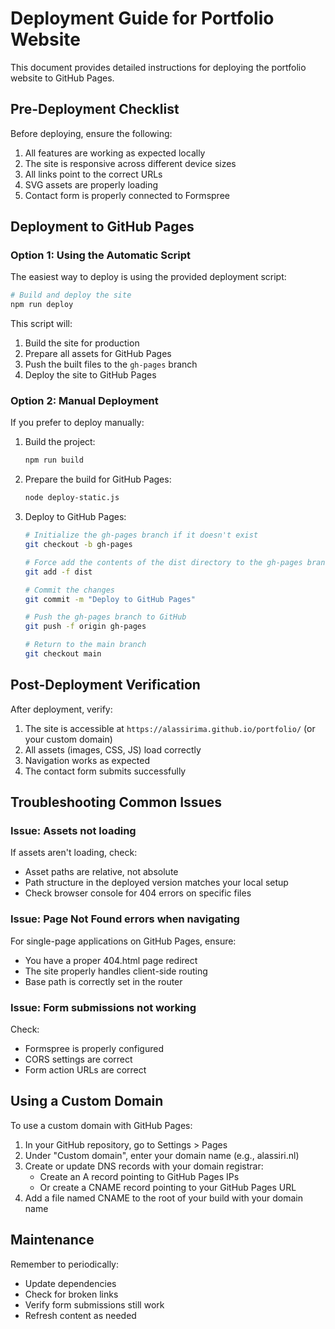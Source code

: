 # Deployment Guide for Portfolio Website

This document provides detailed instructions for deploying the portfolio website to GitHub Pages.

## Pre-Deployment Checklist

Before deploying, ensure the following:

1. All features are working as expected locally
2. The site is responsive across different device sizes
3. All links point to the correct URLs
4. SVG assets are properly loading 
5. Contact form is properly connected to Formspree

## Deployment to GitHub Pages

### Option 1: Using the Automatic Script

The easiest way to deploy is using the provided deployment script:

```bash
# Build and deploy the site
npm run deploy
```

This script will:
1. Build the site for production
2. Prepare all assets for GitHub Pages
3. Push the built files to the `gh-pages` branch
4. Deploy the site to GitHub Pages

### Option 2: Manual Deployment

If you prefer to deploy manually:

1. Build the project:
   ```bash
   npm run build
   ```

2. Prepare the build for GitHub Pages:
   ```bash
   node deploy-static.js
   ```

3. Deploy to GitHub Pages:
   ```bash
   # Initialize the gh-pages branch if it doesn't exist
   git checkout -b gh-pages

   # Force add the contents of the dist directory to the gh-pages branch
   git add -f dist

   # Commit the changes
   git commit -m "Deploy to GitHub Pages"

   # Push the gh-pages branch to GitHub
   git push -f origin gh-pages

   # Return to the main branch
   git checkout main
   ```

## Post-Deployment Verification

After deployment, verify:

1. The site is accessible at `https://alassirima.github.io/portfolio/` (or your custom domain)
2. All assets (images, CSS, JS) load correctly
3. Navigation works as expected
4. The contact form submits successfully

## Troubleshooting Common Issues

### Issue: Assets not loading

If assets aren't loading, check:
- Asset paths are relative, not absolute
- Path structure in the deployed version matches your local setup
- Check browser console for 404 errors on specific files

### Issue: Page Not Found errors when navigating

For single-page applications on GitHub Pages, ensure:
- You have a proper 404.html page redirect
- The site properly handles client-side routing
- Base path is correctly set in the router

### Issue: Form submissions not working

Check:
- Formspree is properly configured
- CORS settings are correct
- Form action URLs are correct

## Using a Custom Domain

To use a custom domain with GitHub Pages:

1. In your GitHub repository, go to Settings > Pages
2. Under "Custom domain", enter your domain name (e.g., alassiri.nl)
3. Create or update DNS records with your domain registrar:
   - Create an A record pointing to GitHub Pages IPs
   - Or create a CNAME record pointing to your GitHub Pages URL
4. Add a file named CNAME to the root of your build with your domain name

## Maintenance

Remember to periodically:
- Update dependencies
- Check for broken links
- Verify form submissions still work
- Refresh content as needed